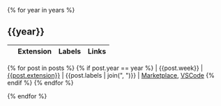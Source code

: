 {% for year in years %}
## {{year}}

|     | Extension | Labels | Links |
| --- | --------- | ------ | ----- |
{% for post in posts %}
{% if post.year == year %}
| {{post.week}} | [{{post.extension}}]({{post.year}}/{{post.week}}.html) | {{post.labels | join(", ")}} | [Marketplace]({{post.marketplace}}), [VSCode]({{post.vscode}})
{% endif %}
{% endfor %}

{% endfor %}
